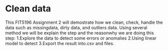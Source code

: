 # Clean data
This FIT5196 Assignment 2 will demostrate how we clean, check, handle the data such as missingdata, dirty data, and outliers data. Using several method we will be explain the step and the reasonwhy we are doing this step:
1.Explore the data to detect some errors or anomalies
2.Using linear model to detect
3.Export the result into.csv and files.
